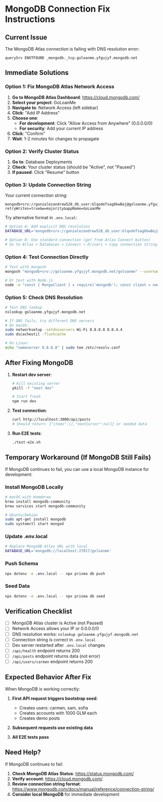 # MongoDB Connection Fix Instructions

## Current Issue

The MongoDB Atlas connection is failing with DNS resolution error:
```
querySrv ENOTFOUND _mongodb._tcp.goloanme.yfgujyf.mongodb.net
```

## Immediate Solutions

### Option 1: Fix MongoDB Atlas Network Access

1. **Go to MongoDB Atlas Dashboard**: https://cloud.mongodb.com/
2. **Select your project**: GoLoanMe
3. **Navigate to**: Network Access (left sidebar)
4. **Click**: "Add IP Address"
5. **Choose one**:
   - **For development**: Click "Allow Access from Anywhere" (0.0.0.0/0)
   - **For security**: Add your current IP address
6. **Click**: "Confirm"
7. **Wait**: 1-2 minutes for changes to propagate

### Option 2: Verify Cluster Status

1. **Go to**: Database Deployments
2. **Check**: Your cluster status (should be "Active", not "Paused")
3. **If paused**: Click "Resume" button

### Option 3: Update Connection String

Your current connection string:
```
mongodb+srv://gonzalezandrew528_db_user:GlqodeTsag6kwBaj@goloanme.yfgujyf.mongodb.net/goloanme?retryWrites=true&w=majority&appName=GoLoanMe
```

Try alternative format in `.env.local`:
```bash
# Option A: Add explicit DNS resolution
DATABASE_URL='mongodb+srv://gonzalezandrew528_db_user:GlqodeTsag6kwBaj@goloanme.yfgujyf.mongodb.net/goloanme?retryWrites=true&w=majority&appName=GoLoanMe&directConnection=false'

# Option B: Use standard connection (get from Atlas Connect button)
# Go to Atlas > Databases > Connect > Drivers > Copy connection string
```

### Option 4: Test Connection Directly

```bash
# Test with mongosh
mongosh "mongodb+srv://goloanme.yfgujyf.mongodb.net/goloanme" --username gonzalezandrew528_db_user

# Or test with Node.js
node -e "const { MongoClient } = require('mongodb'); const client = new MongoClient('YOUR_CONNECTION_STRING'); client.connect().then(() => console.log('Connected!')).catch(e => console.error(e));"
```

### Option 5: Check DNS Resolution

```bash
# Test DNS lookup
nslookup goloanme.yfgujyf.mongodb.net

# If DNS fails, try different DNS servers
# On macOS:
sudo networksetup -setdnsservers Wi-Fi 8.8.8.8 8.8.4.4
sudo dscacheutil -flushcache

# On Linux:
echo "nameserver 8.8.8.8" | sudo tee /etc/resolv.conf
```

## After Fixing MongoDB

1. **Restart dev server**:
   ```bash
   # Kill existing server
   pkill -f "next dev"
   
   # Start fresh
   npm run dev
   ```

2. **Test connection**:
   ```bash
   curl http://localhost:3000/api/posts
   # Should return: {"items":[],"nextCursor":null} or seeded data
   ```

3. **Run E2E tests**:
   ```bash
   ./test-e2e.sh
   ```

## Temporary Workaround (If MongoDB Still Fails)

If MongoDB continues to fail, you can use a local MongoDB instance for development:

### Install MongoDB Locally

```bash
# macOS with Homebrew
brew install mongodb-community
brew services start mongodb-community

# Ubuntu/Debian
sudo apt-get install mongodb
sudo systemctl start mongod
```

### Update .env.local

```bash
# Replace MongoDB Atlas URL with local
DATABASE_URL='mongodb://localhost:27017/goloanme'
```

### Push Schema

```bash
npx dotenv -e .env.local -- npx prisma db push
```

### Seed Data

```bash
npx dotenv -e .env.local -- npx prisma db seed
```

## Verification Checklist

- [ ] MongoDB Atlas cluster is Active (not Paused)
- [ ] Network Access allows your IP or 0.0.0.0/0
- [ ] DNS resolution works: `nslookup goloanme.yfgujyf.mongodb.net`
- [ ] Connection string is correct in `.env.local`
- [ ] Dev server restarted after `.env.local` changes
- [ ] `/api/health` endpoint returns 200
- [ ] `/api/posts` endpoint returns data (not error)
- [ ] `/api/users/carmen` endpoint returns 200

## Expected Behavior After Fix

When MongoDB is working correctly:

1. **First API request triggers bootstrap seed**:
   - Creates users: carmen, sam, sofia
   - Creates accounts with 1000 GLM each
   - Creates demo posts

2. **Subsequent requests use existing data**

3. **All E2E tests pass**

## Need Help?

If MongoDB continues to fail:

1. **Check MongoDB Atlas Status**: https://status.mongodb.com/
2. **Verify account**: https://cloud.mongodb.com/
3. **Review connection string format**: https://www.mongodb.com/docs/manual/reference/connection-string/
4. **Consider local MongoDB** for immediate development

